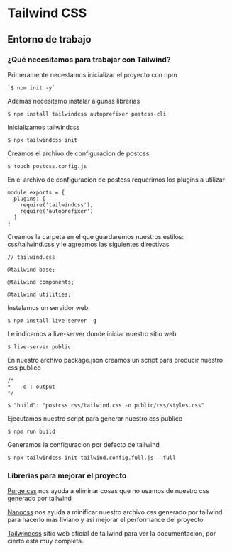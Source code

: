 # Tailwind CSS

## Entorno de trabajo

### ¿Qué necesitamos para trabajar con Tailwind?

Primeramente necestamos inicializar el proyecto con npm

    `$ npm init -y`

Además necesitamo instalar algunas librerias

    $ npm install tailwindcss autoprefixer postcss-cli

Inicializamos tailwindcss

    $ npx tailwindcss init

Creamos el archivo de configuracion de postcss

    $ touch postcss.config.js


En el archivo de configuracion de postcss requerimos los plugins a utilizar

    module.exports = {
      plugins: [
        require('tailwindcss'),
        require('autoprefixer')
      ]
    }

Creamos la carpeta en el que guardaremos nuestros estilos: css/tailwind.css y le agreamos las siguientes directivas

    // tailwind.css

    @tailwind base;

    @tailwind components;

    @tailwind utilities;

Instalamos un servidor web

    $ npm install live-server -g

Le indicamos a live-server donde iniciar nuestro sitio web

    $ live-server public

En nuestro archivo package.json creamos un script para producir nuestro css publico

    /*
    *	-o : output
    */

    $ "build": "postcss css/tailwind.css -o public/css/styles.css"

Ejecutamos nuestro script para generar nuestro css publico

    $ npm run build

Generamos la configuracion por defecto de tailwind

    $ npx tailwindcss init tailwind.config.full.js --full

### Librerias para mejorar el proyecto

[Purge css](https://purgecss.com/ "Purge css") nos ayuda a eliminar cosas que no usamos de nuestro css generado por tailwind

[Nanocss](https://cssnano.co/ "Nanocss") nos ayuda a minificar nuestro archivo css generado por tailwind para hacerlo mas liviano y asi mejorar el performance del proyecto.

[Tailwindcss](https://tailwindcss.com/ "Tailwindcss") sitio web oficial de tailwind para ver la documentacion, por cierto esta muy completa.